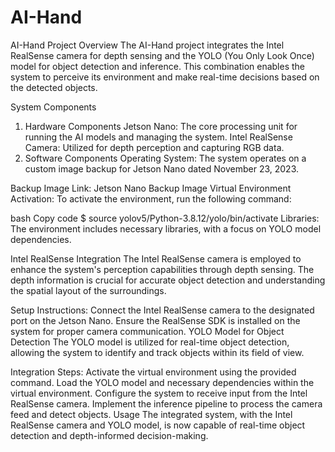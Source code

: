 # AI-Hand
AI-Hand Project
Overview
The AI-Hand project integrates the Intel RealSense camera for depth sensing and the YOLO (You Only Look Once) model for object detection and inference. This combination enables the system to perceive its environment and make real-time decisions based on the detected objects.

System Components
1. Hardware Components
Jetson Nano: The core processing unit for running the AI models and managing the system.
Intel RealSense Camera: Utilized for depth perception and capturing RGB data.
2. Software Components
Operating System: The system operates on a custom image backup for Jetson Nano dated November 23, 2023.

Backup Image Link: Jetson Nano Backup Image
Virtual Environment Activation:
To activate the environment, run the following command:

bash
Copy code
$ source yolov5/Python-3.8.12/yolo/bin/activate
Libraries:
The environment includes necessary libraries, with a focus on YOLO model dependencies.

Intel RealSense Integration
The Intel RealSense camera is employed to enhance the system's perception capabilities through depth sensing. The depth information is crucial for accurate object detection and understanding the spatial layout of the surroundings.

Setup Instructions:
Connect the Intel RealSense camera to the designated port on the Jetson Nano.
Ensure the RealSense SDK is installed on the system for proper camera communication.
YOLO Model for Object Detection
The YOLO model is utilized for real-time object detection, allowing the system to identify and track objects within its field of view.

Integration Steps:
Activate the virtual environment using the provided command.
Load the YOLO model and necessary dependencies within the virtual environment.
Configure the system to receive input from the Intel RealSense camera.
Implement the inference pipeline to process the camera feed and detect objects.
Usage
The integrated system, with the Intel RealSense camera and YOLO model, is now capable of real-time object detection and depth-informed decision-making.
